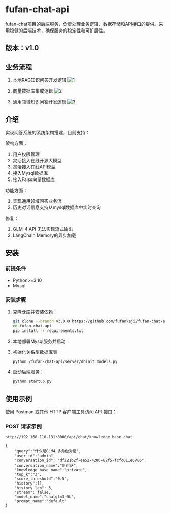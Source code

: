# fufan-chat-api
fufan-chat项目的后端服务，负责处理业务逻辑、数据存储和API接口的提供。采用稳健的后端技术，确保服务的稳定性和可扩展性。

## 版本：v1.0

## 业务流程

1. 本地RAG知识问答开发逻辑
![1](https://muyu001.oss-cn-beijing.aliyuncs.com/img/image-20240704144032483.png)

2. 向量数据库集成逻辑
![2](https://muyu001.oss-cn-beijing.aliyuncs.com/img/%E5%90%91%E9%87%8F%E6%95%B0%E6%8D%AE%E5%BA%93%E9%9B%86%E6%88%90%E9%80%BB%E8%BE%91.png)

3. 通用领域知识问答开发逻辑
![3](https://muyu001.oss-cn-beijing.aliyuncs.com/img/3.png)

## 介绍

实现问答系统的系统架构搭建，目前支持：

架构方面：
1. 用户权限管理
2. 灵活接入在线开源大模型
3. 灵活接入在线API模型
4. 接入Mysql数据库
5. 接入Faiss向量数据库

功能方面：

1. 实现通用领域问答业务流
2. 历史对话信息支持从mysql数据库中实时查询

修复：
1. GLM-4 API 无法实现流式输出
2. LangChain Memory的异步加载

## 安装

### 前提条件

- Python>=3.10
- Mysql

### 安装步骤

1. 克隆仓库并安装依赖：
    ```bash
    git clone --branch v3.0.0 https://github.com/fufankeji/fufan-chat-api.git
    cd fufan-chat-api
    pip install -r requirements.txt
    ```
2. 本地部署Mysql服务并启动
3. 初始化关系型数据库表
    ```bash
    python /fufan-chat-api/server/dbinit_models.py
    ```

4. 启动后端服务：
    ```bash
    python startup.py
    ```

## 使用示例

使用 Postman 或其他 HTTP 客户端工具访问 API 接口：

### POST 请求示例

```http
http://192.168.110.131:8000/api/chat/knowledge_base_chat

{
    "query":"什么是GLM4 多角色对话",
    "user_id":"admin",
    "conversation_id": "df221b2f-ea52-4200-82f5-fcfc011e6786", 
    "conversation_name":"新对话",
    "knowledge_base_name":"private",
    "top_k":"3",
    "score_threshold":"0.5",
    "history":[],
    "history_len": 3,
    "stream": false,
    "model_name":"chatglm3-6b",
    "prompt_name":"default"
}
```